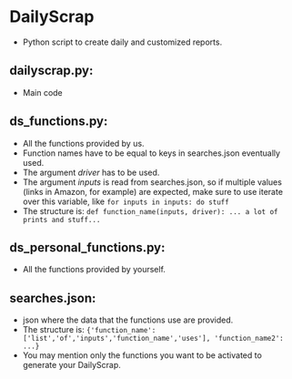 # DailyScrap
- Python script to create daily and customized reports.

## dailyscrap.py:
- Main code

## ds_functions.py:
- All the functions provided by us.
- Function names have to be equal to keys in searches.json eventually used.
- The argument <i>driver</i> has to be used.
- The argument <i>inputs</i> is read from searches.json, so if multiple values (links in Amazon, for example) are expected, make sure to use iterate over this variable, like `for inputs in inputs: do stuff`
- The structure is: `def function_name(inputs, driver): ... a lot of prints and stuff...`

## ds_personal_functions.py:
- All the functions provided by yourself.

## searches.json:
- json where the data that the functions use are provided.
- The structure is:
 ```{'function_name':['list','of','inputs','function_name','uses'], 'function_name2': ...}```
- You may mention only the functions you want to be activated to generate your DailyScrap.
